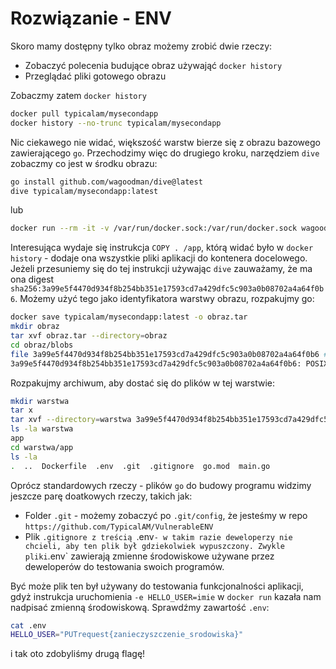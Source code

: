 # Rozwiązanie - ENV

Skoro mamy dostępny tylko obraz możemy zrobić dwie rzeczy:
- Zobaczyć polecenia budujące obraz używająć `docker history`
- Przeglądać pliki gotowego obrazu 

Zobaczmy zatem `docker history`

```sh
docker pull typicalam/mysecondapp
docker history --no-trunc typicalam/mysecondapp
```

Nic ciekawego nie widać, większość warstw bierze się z obrazu bazowego zawierającego `go`. Przechodzimy więc do drugiego kroku, narzędziem `dive` zobaczmy co jest w środku obrazu:


```sh
go install github.com/wagoodman/dive@latest
dive typicalam/mysecondapp:latest
```

lub

```sh
docker run --rm -it -v /var/run/docker.sock:/var/run/docker.sock wagoodman/dive:latest typicalam/mysecondapp:latest
```

Interesująca wydaje się instrukcja `COPY . /app`, którą widać było w `docker history` - dodaje ona wszystkie pliki aplikacji do kontenera docelowego. Jeżeli przesuniemy się do tej instrukcji używając `dive` zauważamy, że ma ona digest `sha256:3a99e5f4470d934f8b254bb351e17593cd7a429dfc5c903a0b08702a4a64f0b6`. Możemy użyć tego jako identyfikatora warstwy obrazu, rozpakujmy go:

```sh
docker save typicalam/mysecondapp:latest -o obraz.tar
mkdir obraz
tar xvf obraz.tar --directory=obraz
cd obraz/blobs
file 3a99e5f4470d934f8b254bb351e17593cd7a429dfc5c903a0b08702a4a64f0b6 # Nasz digest znaleziony przez dive
3a99e5f4470d934f8b254bb351e17593cd7a429dfc5c903a0b08702a4a64f0b6: POSIX tar archive
```

Rozpakujmy archiwum, aby dostać się do plików w tej warstwie:

```sh
mkdir warstwa
tar x
tar xvf --directory=warstwa 3a99e5f4470d934f8b254bb351e17593cd7a429dfc5c903a0b08702a4a64f0b6
ls -la warstwa
app
cd warstwa/app
ls -la
.  ..  Dockerfile  .env  .git  .gitignore  go.mod  main.go
```

Oprócz standardowych rzeczy - plików `go` do budowy programu widzimy jeszcze parę doatkowych rzeczy, takich jak:
- Folder `.git` - możemy zobaczyć po `.git/config`, że jesteśmy w repo `https://github.com/TypicalAM/VulnerableENV`
- Plik `.gitignore z treścią `.env` - w takim razie deweloperzy nie chcieli, aby ten plik był gdziekolwiek wypuszczony. Zwykle pliki `.env` zawierają zmienne środowiskowe używane przez deweloperów do testowania swoich programów.

Być może plik ten był używany do testowania funkcjonalności aplikacji, gdyż instrukcja uruchomienia `-e HELLO_USER=imie` w `docker run` kazała nam nadpisać zmienną środowiskową. Sprawdźmy zawartość `.env`:

```sh
cat .env
HELLO_USER="PUTrequest{zanieczyszczenie_srodowiska}"
```

i tak oto zdobyliśmy drugą flagę!
